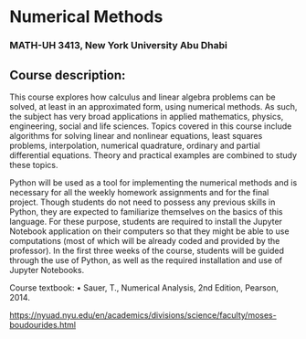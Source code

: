 # Numerical Methods
### MATH-UH 3413, New York University Abu Dhabi
## Course description:

This course explores how calculus and linear algebra problems can be solved, at least in an approximated form, using numerical methods. As such, the subject has very broad applications in applied mathematics, physics, engineering, social and life sciences. Topics covered in this course include algorithms for solving linear and nonlinear equations, least squares problems, interpolation, numerical quadrature, ordinary and partial differential equations. Theory and practical examples are combined to study these topics.

Python will be used as a tool for implementing the numerical methods and is necessary for all the weekly homework assignments and for the final project. Though students do not need to possess any previous skills in Python, they are expected to familiarize themselves on the basics of this language. For these purpose, students are required to install the Jupyter Notebook application on their computers so that they might be able to use computations (most of which will be already coded and provided by the professor). In the first three weeks of the course, students will be guided through the use of Python, as well as the required installation and use of Jupyter Notebooks.

Course textbook:
•	Sauer, T., Numerical Analysis, 2nd Edition, Pearson, 2014.

https://nyuad.nyu.edu/en/academics/divisions/science/faculty/moses-boudourides.html
